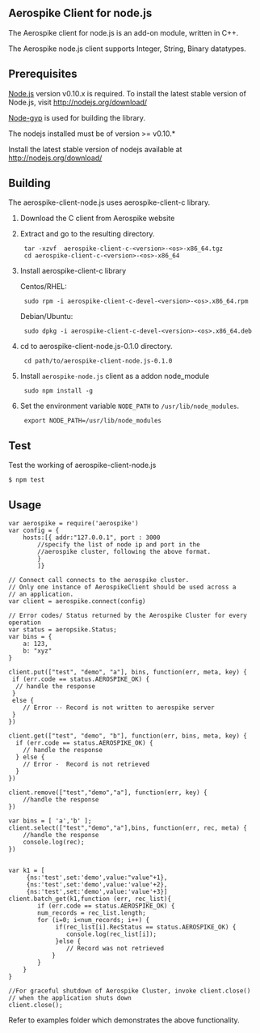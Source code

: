 ## Aerospike Client for node.js

The Aerospike client for node.js is an add-on module, written in C++.
 
The Aerospike node.js client supports Integer, String, Binary datatypes. 

## Prerequisites

[Node.js](http://nodejs.org) version v0.10.x is required. 
To install the latest stable version of  Node.js, visit http://nodejs.org/download/

[Node-gyp](https://github.com/TooTallNate/node-gyp) is used for building the 
library. 

The nodejs installed must be of version >= v0.10.*


Install the latest stable version of nodejs available at http://nodejs.org/download/


## Building

The aerospike-client-node.js uses aerospike-client-c library.

1. Download the C client from Aerospike website

2. Extract and go to the resulting directory.

        tar -xzvf  aerospike-client-c-<version>-<os>-x86_64.tgz
        cd aerospike-client-c-<version>-<os>-x86_64

3. Install aerospike-client-c library
    
    Centos/RHEL: 

        sudo rpm -i aerospike-client-c-devel-<version>-<os>.x86_64.rpm
        
    Debian/Ubuntu: 
    
        sudo dpkg -i aerospike-client-c-devel-<version>-<os>.x86_64.deb

4. cd to aerospike-client-node.js-0.1.0 directory.
    
        cd path/to/aerospike-client-node.js-0.1.0

5. Install `aerospike-node.js` client as a addon node_module
    
        sudo npm install -g 

6. Set the environment variable `NODE_PATH` to `/usr/lib/node_modules`.
    
        export NODE_PATH=/usr/lib/node_modules

## Test

Test the working of aerospike-client-node.js 

    $ npm test

## Usage
	
	var aerospike = require('aerospike')
	var config = {
		hosts:[{ addr:"127.0.0.1", port : 3000 
			//specify the list of node ip and port in the
			//aerospike cluster, following the above format.
		    }
		    ]}
	
	// Connect call connects to the aerospike cluster.
	// Only one instance of AerospikeClient should be used across a
	// an application.	
	var client = aerospike.connect(config)

	// Error codes/ Status returned by the Aerospike Cluster for every operation
	var status = aeropsike.Status;	
	var bins = {
		a: 123,
		b: "xyz"
	}

	client.put(["test", "demo", "a"], bins, function(err, meta, key) {
	 if (err.code == status.AEROSPIKE_OK) {
	  // handle the response
	 }
	 else {
		// Error -- Record is not written to aerospike server
	 }
	})
	
	client.get(["test", "demo", "b"], function(err, bins, meta, key) {
	  if (err.code == status.AEROSPIKE_OK) {
	  	// handle the response
	  }	else {
		// Error -  Record is not retrieved
	  }
	})

	client.remove(["test","demo","a"], function(err, key) {
		//handle the response
	})

	var bins = [ 'a','b' ];
	client.select(["test","demo","a"],bins, function(err, rec, meta) {
		//handle the response 
		console.log(rec);
	})

	
	var k1 = [
         {ns:'test',set:'demo',value:"value"+1},
         {ns:'test',set:'demo',value:'value'+2},
         {ns:'test',set:'demo',value:'value'+3}]
	client.batch_get(k1,function (err, rec_list){
			if (err.code == status.AEROSPIKE_OK) {
			num_records = rec_list.length;
        	for (i=0; i<num_records; i++) {
				 if(rec_list[i].RecStatus == status.AEROSPIKE_OK) {
                	console.log(rec_list[i]);
				 }else {
					// Record was not retrieved 
				}
        	}
		}
	}

	//For graceful shutdown of Aerospike Cluster, invoke client.close()
	// when the application shuts down
	client.close();
Refer to examples folder which demonstrates the above functionality.


